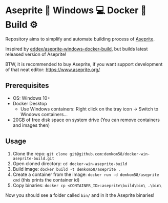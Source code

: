 # Aseprite :space_invader: Windows :computer: Docker :whale2: Build :gear:

Repository aims to simplify and automate building process of [Aseprite](https://github.com/aseprite/aseprite). 

Inspired by [eddex/aseprite-windows-docker-build](https://github.com/eddex/aseprite-windows-docker-build), 
but builds latest released version of Aseprite!

BTW, it is recommended to buy Aseprite, if you want support development of that neat editor: https://www.aseprite.org/


## Prerequisites

- OS: Windows 10+
- Docker Desktop
    - Use Windows containers: Right click on the tray icon -> Switch to Windows containers...
- 20GB of free disk space on system drive (You can remove containers and images then)

## Usage

1. Clone the repo: `git clone git@github.com:demkom58/docker-win-aseprite-build.git`
2. Open cloned directory: `cd docker-win-aseprite-build`
3. Build image: `docker build -t demkom58/aseprite .`
4. Create a container from the image: `docker run -d demkom58/aseprite cmd` (this prints the container id)
6. Copy binaries: `docker cp <CONTAINER_ID>:aseprite\build\bin\ .\bin\`

Now you should see a folder called `bin/` and in it the Aseprite binaries!